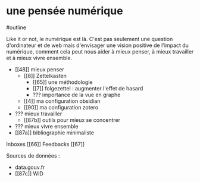 # une pensée numérique
#outline 

Like it or not, le numérique est là. C'est pas seulement une question d'ordinateur et de web mais d'envisager une vision positive de l'impact du numérique, comment cela peut nous aider à mieux penser, à mieux travailler et à mieux vivre ensemble.

- [[48]] mieux penser
	- [[8]] Zettelkasten
		- [[65]] une méthodologie
		- [[7]] folgezettel : augmenter l'effet de hasard
		- ??? importance de la vue en graphe
	- [[4]] ma configuration obsidian
	- [[90]] ma configuration zotero
- ??? mieux travailler
	-  [[87b]] outils pour mieux se concentrer
- ??? mieux vivre ensemble
-  [[87a]] bibliographie minimaliste

Inboxes [[66]]
Feedbacks [[67]]

Sources de données :
- data.gouv.fr
-  [[87c]] WID